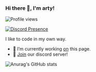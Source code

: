 ### Hi there 👋, I'm arty!
![Profile views](https://gpvc.arturio.dev/xarty)

[![Discord Presence](https://lanyard-profile-readme.vercel.app/api/274646722096005120)](https://discord.com/users/274646722096005120)

I like to code in my own way.

- 🔭 I’m currently working <a href="https://github.com/xarty" rel="nofollow">on</a> this page. 
- 💎 <a href="https://discord.gg/0606" rel="nofollow">Join</a> our discord server!

![Anurag's GitHub stats](https://github-readme-stats.vercel.app/api?username=xarty&show_icons=true&theme=github_dark)
